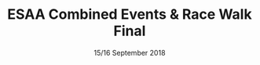 ---
layout: default
title: ESAA Combined Events & Race Walk Final
date: 15/16 September 2018
dateOverride: 15/16 September 2018
location: Bedford
---